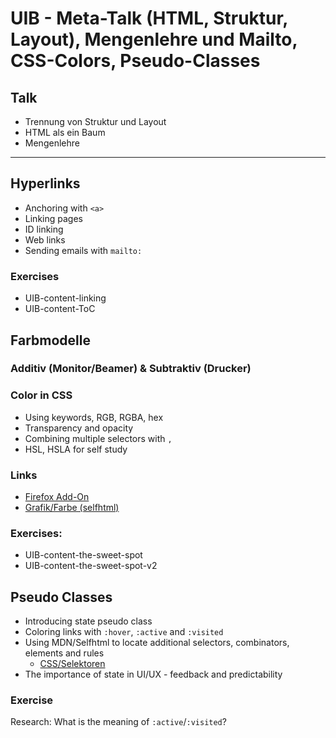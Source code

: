 # UIB - Meta-Talk (HTML, Struktur, Layout), Mengenlehre und Mailto, CSS-Colors, Pseudo-Classes

## Talk
- Trennung von Struktur und Layout
- HTML als ein Baum
- Mengenlehre

---

## Hyperlinks
- Anchoring with `<a>`
- Linking pages
- ID linking
- Web links
- Sending emails with `mailto:`

### Exercises
- UIB-content-linking
- UIB-content-ToC

## Farbmodelle
### Additiv (Monitor/Beamer) & Subtraktiv (Drucker)

### Color in CSS
- Using keywords, RGB, RGBA, hex
- Transparency and opacity
- Combining multiple selectors with `,`
- HSL, HSLA for self study

### Links
- [Firefox Add-On](https://addons.mozilla.org/en-US/firefox/addon/color-picker-webext/)
- [Grafik/Farbe (selfhtml)](https://wiki.selfhtml.org/wiki/Grafik/Farbe)

### Exercises:
- UIB-content-the-sweet-spot
- UIB-content-the-sweet-spot-v2

## Pseudo Classes
- Introducing state pseudo class
- Coloring links with `:hover`, `:active` and `:visited`
- Using MDN/Selfhtml to locate additional selectors, combinators, elements and rules
  - [CSS/Selektoren](https://wiki.selfhtml.org/wiki/CSS/Selektoren)
- The importance of state in UI/UX - feedback and predictability 

### Exercise
Research: What is the meaning of `:active`/`:visited`?
